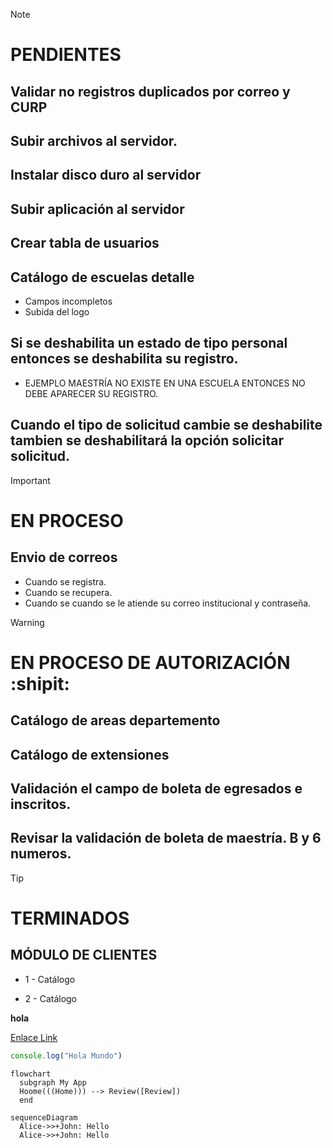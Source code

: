 > [!NOTE]
> # PENDIENTES
> ## Validar no registros duplicados por correo  y CURP
> ## Subir archivos al servidor.
> ## Instalar disco duro al servidor
> ## Subir aplicación al servidor
> ## Crear tabla de usuarios
> ## Catálogo de escuelas detalle 
> 	* Campos incompletos
> 	* Subida del logo
> ## Si se deshabilita un estado de tipo personal entonces se deshabilita su registro.
> 	*  EJEMPLO MAESTRÍA NO EXISTE EN UNA ESCUELA ENTONCES NO DEBE APARECER SU REGISTRO.
> ## Cuando el tipo de solicitud cambie se deshabilite tambien se deshabilitará la opción solicitar solicitud.


> [!IMPORTANT]
> # EN PROCESO
> ## Envio de correos 
> 	* Cuando se registra.
> 	* Cuando se recupera.
> 	* Cuando se cuando se le atiende su correo institucional y contraseña.


> [!WARNING]
> # EN PROCESO DE AUTORIZACIÓN :shipit:
> ## Catálogo de areas departemento 
> ## Catálogo de extensiones 
> ## Validación el campo de boleta de egresados e inscritos. 
> ## Revisar la validación de boleta de maestría. B y 6 numeros. 
 

> [!TIP]
> # TERMINADOS



## MÓDULO DE CLIENTES
* 1 - Catálogo
- 2 - Catálogo



**hola**

[Enlace Link](https//:www.google.com)

```javascript
console.log("Hola Mundo")
```

```mermaid
flowchart
  subgraph My App
  Hoome(((Home))) --> Review([Review])
  end
```
  
```mermaid
sequenceDiagram
  Alice->>+John: Hello
  Alice->>+John: Hello
```
